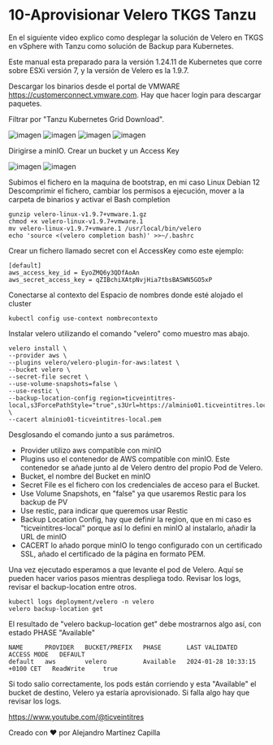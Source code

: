 # 10-Aprovisionar Velero TKGS Tanzu
En el siguiente video explico como desplegar la solución de Velero en TKGS en vSphere with Tanzu como solución de Backup para Kubernetes.

Este manual esta preparado para la versión 1.24.11 de Kubernetes que corre sobre ESXi versión 7, y la versión de Velero es la 1.9.7.

Descargar los binarios desde el portal de VMWARE https://customerconnect.vmware.com. Hay que hacer login para descargar paquetes.

Filtrar por "Tanzu Kubernetes Grid Download".

![imagen](https://github.com/ticveintitres/tanzu/assets/153328087/9ce33729-cec9-4847-adf8-2834d2710617)
![imagen](https://github.com/ticveintitres/tanzu/assets/153328087/b2eb13e3-4ad9-4152-8ff2-7724a4e85b2f)
![imagen](https://github.com/ticveintitres/tanzu/assets/153328087/21508c85-d9cf-452d-891d-b056a8adb9cb)
![imagen](https://github.com/ticveintitres/tanzu/assets/153328087/3de9c2bc-52d7-4c12-a8ab-c5ef3f3115e5)

Dirigirse a minIO. Crear un bucket y un Access Key

![imagen](https://github.com/ticveintitres/tanzu/assets/153328087/bd933b26-64b6-474a-960c-37d5ead3aea0)
![imagen](https://github.com/ticveintitres/tanzu/assets/153328087/8dfb4ae1-c029-406a-9355-2c6d55d109e3)

Subimos el fichero en la maquina de bootstrap, en mi caso Linux Debian 12
Descomprimir el fichero, cambiar los permisos a ejecución, mover a la carpeta de binarios y activar el Bash completion

```
gunzip velero-linux-v1.9.7+vmware.1.gz
chmod +x velero-linux-v1.9.7+vmware.1
mv velero-linux-v1.9.7+vmware.1 /usr/local/bin/velero
echo 'source <(velero completion bash)' >>~/.bashrc
```

Crear un fichero llamado secret con el AccessKey como este ejemplo:

```
[default]
aws_access_key_id = EyoZMQ6y3QDfAoAn
aws_secret_access_key = qZIBchiXAtpNvjHia7tbsBASWN5GO5xP
```

Conectarse al contexto del Espacio de nombres donde esté alojado el cluster

```
kubectl config use-context nombrecontexto
```

Instalar velero utilizando el comando "velero" como muestro mas abajo. 

```
velero install \
--provider aws \
--plugins velero/velero-plugin-for-aws:latest \
--bucket velero \
--secret-file secret \
--use-volume-snapshots=false \
--use-restic \
--backup-location-config region=ticveintitres-local,s3ForcePathStyle="true",s3Url=https://alminio01.ticveintitres.local:9000 \
--cacert alminio01-ticveintitres-local.pem
```

Desglosando el comando junto a sus parámetros.
- Provider utilizo aws compatible con minIO
- Plugins uso el contenedor de AWS compatible con minIO. Este contenedor se añade junto al de Velero dentro del propio Pod de Velero.
- Bucket, el nombre del Bucket en minIO
- Secret File es el fichero con los credenciales de acceso para el Bucket.
- Use Volume Snapshots, en "false" ya que usaremos Restic para los backup de PV
- Use restic, para indicar que queremos usar Restic
- Backup Location Config, hay que definir la region, que en mi caso es "ticveintitres-local" porque así lo defini en minIO al instalarlo, añadir la URL de minIO
- CACERT lo añado porque minIO lo tengo configurado con un certificado SSL, añado el certificado de la página en formato PEM.

Una vez ejecutado esperamos a que levante el pod de Velero. Aquí se pueden hacer varios pasos mientras despliega todo.  Revisar los logs, revisar el backup-location entre otros.


```
kubectl logs deployment/velero -n velero
velero backup-location get
```
El resultado de "velero backup-location get" debe mostrarnos algo así, con estado PHASE "Available"

```
NAME      PROVIDER   BUCKET/PREFIX   PHASE       LAST VALIDATED                  ACCESS MODE   DEFAULT
default   aws        velero          Available   2024-01-28 10:33:15 +0100 CET   ReadWrite     true
```

Si todo salio correctamente, los pods están corriendo y esta "Available" el bucket de destino, Velero ya estaría aprovisionado. Si falla algo hay que revisar los logs.

https://www.youtube.com/@ticveintitres

Creado con ❤️ por Alejandro Martínez Capilla

